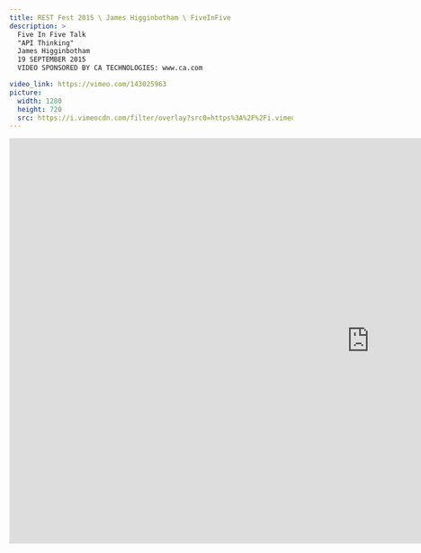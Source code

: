 ```yaml
---
title: REST Fest 2015 \ James Higginbotham \ FiveInFive
description: >
  Five In Five Talk
  "API Thinking"
  James Higginbotham
  19 SEPTEMBER 2015
  VIDEO SPONSORED BY CA TECHNOLOGIES: www.ca.com

video_link: https://vimeo.com/143025963
picture:
  width: 1280
  height: 720
  src: https://i.vimeocdn.com/filter/overlay?src0=https%3A%2F%2Fi.vimeocdn.com%2Fvideo%2F540489939_1280x720.jpg&src1=http%3A%2F%2Ff.vimeocdn.com%2Fp%2Fimages%2Fcrawler_play.png
---
```

<iframe src="https://player.vimeo.com/video/143025963?title=0&byline=0&portrait=0&badge=0&autopause=0&player_id=0" width="1280" height="720" frameborder="0" title="REST Fest 2015 \ James Higginbotham \ FiveInFive" webkitallowfullscreen mozallowfullscreen allowfullscreen></iframe>